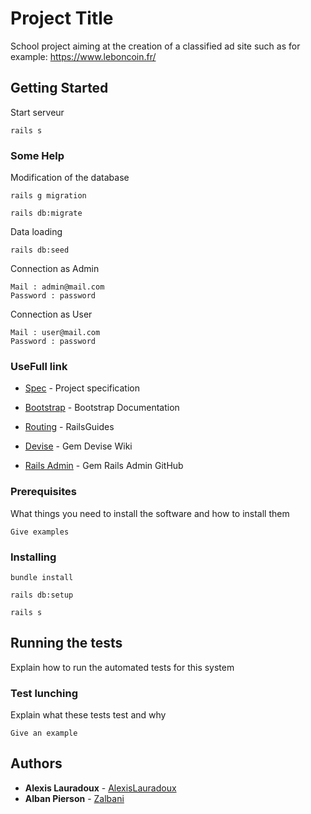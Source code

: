 # Project Title

School project aiming at the creation of a classified ad site such as for example: https://www.leboncoin.fr/

## Getting Started

Start serveur

```
rails s
```

### Some Help

Modification of the database

```
rails g migration 

rails db:migrate
```

Data loading
```
rails db:seed
```

Connection as Admin
```
Mail : admin@mail.com
Password : password
```

Connection as User
```
Mail : user@mail.com
Password : password
```
### UseFull link

* [Spec](https://s3.eu-central-1.amazonaws.com/gbarillot-ynov-ruby/files/specs_listings.pdf) - Project specification
* [Bootstrap](https://getbootstrap.com/docs/4.2/getting-started/introduction/) - Bootstrap Documentation

* [Routing](https://edgeguides.rubyonrails.org/routing.html) - RailsGuides
* [Devise](https://github.com/plataformatec/devise) - Gem Devise Wiki 
* [Rails Admin](https://github.com/sferik/rails_admin) - Gem Rails Admin GitHub 


### Prerequisites

What things you need to install the software and how to install them

```
Give examples
```

### Installing


```
bundle install

rails db:setup

rails s
```

## Running the tests

Explain how to run the automated tests for this system

### Test lunching

Explain what these tests test and why

```
Give an example
```

## Authors

* **Alexis Lauradoux** - [AlexisLauradoux](https://github.com/AlexisLauradoux)
* **Alban Pierson** - [Zalbani](https://github.com/Zalbani)

